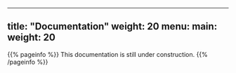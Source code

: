 
---
title: "Documentation"
weight: 20
menu:
  main:
    weight: 20
---

{{% pageinfo %}}
This documentation is still under construction.
{{% /pageinfo %}}